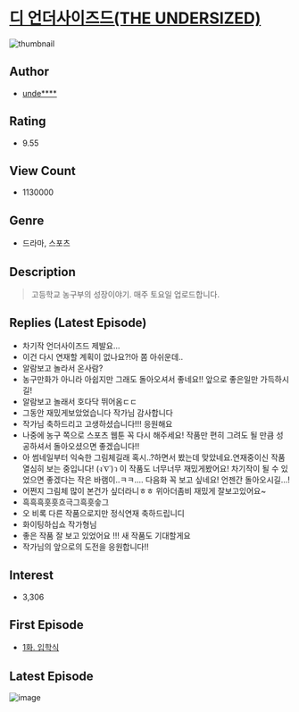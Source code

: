 # [디 언더사이즈드(THE UNDERSIZED)](https://comic.naver.com/bestChallenge/list?titleId=715640)
![thumbnail](https://image-comic.pstatic.net/user_contents_data/challenge_comic/2018/08/10/319625/thumbnail_202x164d37091ff_3386_4d95_a047_d68950e5c916_00000362.JPEG)

## Author
- [unde****](https://comic.naver.com/artistTitle?id=319625)

## Rating
- 9.55

## View Count
- 1130000

## Genre
- 드라마, 스포츠

## Description
> 고등학교 농구부의 성장이야기. 매주 토요일 업로드합니다.

## Replies (Latest Episode)
- 차기작 언더사이즈드 제발요...
- 이건 다시 연재할 계획이 없나요?!아 쫌 아쉬운데..
- 알람보고 놀라서 온사람?
- 농구만화가 아니라 아쉽지만 그래도 돌아오셔서 좋네요!! 앞으로 좋은일만 가득하시길!
- 알람보고 놀래서 호다닥 뛰어옴ㄷㄷ
- 그동안 재밌게보았었습니다 작가님 감사합니다
- 작가님 축하드리고 고생하셨습니다!!! 응원해요
- 나중에 농구 쪽으로 스포츠 웹툰 꼭 다시 해주세요! 작품만 편히 그려도 될 만큼 성공하셔서 돌아오셨으면 좋겠습니다!!
- 아 썸네일부터 익숙한 그림체길래 혹시..?하면서 봤는데 맞았네요.연재중이신 작품 열심히 보는 중입니다! (ง˙∇˙)ว 이 작품도 너무너무 재밌게봤어요! 차기작이 될 수 있었으면 좋겠다는 작은 바램이..ㅋㅋ.... 다음화 꼭 보고 싶네요! 언젠간 돌아오시길...!
- 어쩐지 그림체 많이 본건가 싶더라니ㅎㅎ 위아더좀비 재밌게 잘보고있어요~
- 흑흑흑흣흣흐극그흑흣슿그
- 오 비록 다른 작품으로지만 정식연재 축하드립니디
- 화이팅하십쇼 작가형님
- 좋은 작품 잘 보고 있었어요 !!! 새 작품도 기대할게요
- 작가님의 앞으로의 도전을 응원합니다!!

## Interest
- 3,306

## First Episode
- [1화. 입학식](https://comic.naver.com/bestChallenge/detail?titleId=715640&no=1)

## Latest Episode
![image](https://image-comic.pstatic.net/user_contents_data/challenge_comic/2021/02/15/319625/upload_3919650536024257891.jpeg)
